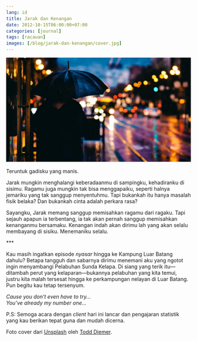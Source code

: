 ```yaml
---
lang: id
title: Jarak dan Kenangan
date: 2012-10-15T06:00:00+07:00
categories: [journal]
tags: [racauan]
images: [/blog/jarak-dan-kenangan/cover.jpg]
---
```

![Jarak dan Kenangan](cover.jpg)

Teruntuk gadisku yang manis.

Jarak mungkin menghalangi keberadaanmu di sampingku, kehadiranku di sisimu. Ragamu juga mungkin tak bisa menggapaiku, seperti halnya jemariku yang tak sanggup menyentuhmu. Tapi bukankah itu hanya masalah fisik belaka? Dan bukankah cinta adalah perkara rasa?

Sayangku, Jarak memang sanggup memisahkan ragamu dari ragaku. Tapi sejauh apapun ia terbentang, ia tak akan pernah sanggup memisahkan kenanganmu bersamaku. Kenangan indah akan dirimu lah yang akan selalu membayang di sisiku. Menemaniku selalu.

\*\*\*

Kau masih ingatkan episode *nyasar* hingga ke Kampung Luar Batang dahulu? Betapa tangguh dan sabarnya dirimu menemani aku yang ngotot ingin menyambangi Pelabuhan Sunda Kelapa. Di siang yang terik itu—ditambah perut yang kelaparan—bukannya pelabuhan yang kita temui, justru kita malah tersesat hingga ke perkampungan nelayan di Luar Batang. Pun begitu kau tetap tersenyum.

*Cause you don’t even have to try...*\
*You’ve already my number one...*

P.S: Semoga acara dengan *client* hari ini lancar dan pengajaran statistik yang kau berikan tepat guna dan mudah dicerna.

Foto cover dari [Unsplash](https://unsplash.com/photos/uFomxGheuGk) oleh [Todd Diemer](https://unsplash.com/@todd_diemer).
